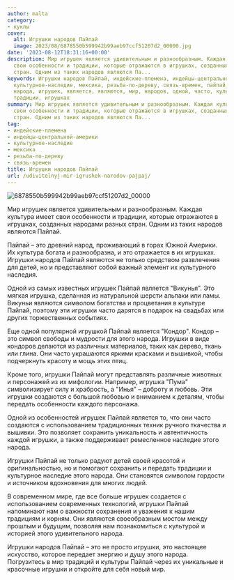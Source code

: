 ```yaml
---
author: malta
category:
- куклы
cover:
  alt: Игрушки народов Пайпай
  image: 2023/08/6878550b599942b99aeb97ccf51207d2_00000.jpg
date: '2023-08-12T18:31:16+00:00'
description: Мир игрушек является удивительным и разнообразным. Каждая культура имеет
  свои особенности и традиции, которые отражаются в игрушках, созданных народами разных
  стран. Одним из таких народов являются Па...
keywords: Игрушки народов Пайпай, индейские-племена, индейцы-центральной-америки,
  культурное-наследие, мексика, резьба-по-дереву, связь-времен, пайпай, игрушки, это,
  народа, игрушек, является, являются, мир, народов, одной, часто, культура, особенности,
  традиции, игрушках
summary: Мир игрушек является удивительным и разнообразным. Каждая культура имеет
  свои особенности и традиции, которые отражаются в игрушках, созданных народами разных
  стран. Одним из таких народов являются Па...
tag:
- индейские-племена
- индейцы-центральной-америки
- культурное-наследие
- мексика
- резьба-по-дереву
- связь-времен
title: Игрушки народов Пайпай
url: /udivitelnyj-mir-igrushek-narodov-pajpaj/
---
```


![6878550b599942b99aeb97ccf51207d2_00000](https://www.adora.ru2023/08/6878550b599942b99aeb97ccf51207d2_00000.jpg)

Мир игрушек является удивительным и разнообразным. Каждая культура имеет свои особенности и традиции, которые отражаются в игрушках, созданных народами разных стран. Одним из таких народов являются Пайпай.

Пайпай – это древний народ, проживающий в горах Южной Америки. Их культура богата и разнообразна, и это отражается в их игрушках. Игрушки народов Пайпай являются не только средством развлечения для детей, но и представляют собой важный элемент их культурного наследия.

Одной из самых известных игрушек Пайпай является "Викунья". Это мягкая игрушка, сделанная из натуральной шерсти альпаки или ламы. Викуньи являются символом богатства и процветания в культуре Пайпай, поэтому эти игрушки часто дарятся в подарок на свадьбах или других торжественных событиях.

Еще одной популярной игрушкой Пайпай является "Кондор". Кондор – это символ свободы и мудрости для этого народа. Игрушки в виде кондоров делаются из различных материалов, таких как дерево, ткань или глина. Они часто украшаются яркими красками и вышивкой, чтобы подчеркнуть красоту и мощь этих птиц.

Кроме того, игрушки Пайпай могут представлять различные животных и персонажей из их мифологии. Например, игрушка "Пума" символизирует силу и храбрость, а "Инья" – доброту и любовь. Эти игрушки создаются с большой любовью и вниманием к деталям, чтобы передать особенности каждого персонажа.

Одной из особенностей игрушек Пайпай является то, что они часто создаются с использованием традиционных техник ручного ткачества и вышивки. Это позволяет сохранить уникальность и автентичность каждой игрушки, а также поддерживает ремесленное наследие этого народа.

Игрушки Пайпай не только радуют детей своей красотой и оригинальностью, но и помогают сохранить и передать традиции и культурное наследие этого народа. Они становятся символом гордости и источником вдохновения для многих людей.

В современном мире, где все больше игрушек создается с использованием современных технологий, игрушки Пайпай напоминают нам о важности сохранения и уважения к нашим традициям и корням. Они являются своеобразным мостом между прошлым и будущим, позволяя нам познакомиться с культурой и историей этого удивительного народа.

Игрушки народов Пайпай – это не просто игрушки, это настоящее искусство, которое передает энергию и душу этого народа. Погрузитесь в мир традиций и культуры Пайпай через их уникальные и красочные игрушки и откройте для себя новый мир.